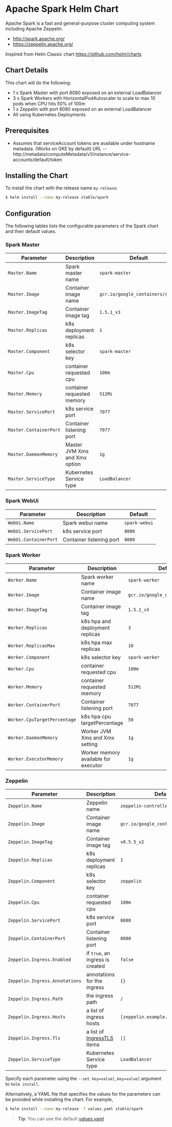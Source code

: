 # Apache Spark Helm Chart

Apache Spark is a fast and general-purpose cluster computing system including Apache Zeppelin.

* http://spark.apache.org/
* https://zeppelin.apache.org/

Inspired from Helm Classic chart https://github.com/helm/charts

## Chart Details
This chart will do the following:

* 1 x Spark Master with port 8080 exposed on an external LoadBalancer
* 3 x Spark Workers with HorizontalPodAutoscaler to scale to max 10 pods when CPU hits 50% of 100m
* 1 x Zeppelin with port 8080 exposed on an external LoadBalancer
* All using Kubernetes Deployments

## Prerequisites

* Assumes that serviceAccount tokens are available under hostname metadata. (Works on GKE by default) URL -- http://metadata/computeMetadata/v1/instance/service-accounts/default/token

## Installing the Chart

To install the chart with the release name `my-release`:

```bash
$ helm install --name my-release stable/spark
```

## Configuration

The following tables lists the configurable parameters of the Spark chart and their default values.

### Spark Master

| Parameter               | Description                        | Default                                                    |
| ----------------------- | ---------------------------------- | ---------------------------------------------------------- |
| `Master.Name`           | Spark master name                  | `spark-master`                                             |
| `Master.Image`          | Container image name               | `gcr.io/google_containers/spark`                           |
| `Master.ImageTag`       | Container image tag                | `1.5.1_v3`                                                 |
| `Master.Replicas`       | k8s deployment replicas            | `1`                                                        |
| `Master.Component`      | k8s selector key                   | `spark-master`                                             |
| `Master.Cpu`            | container requested cpu            | `100m`                                                     |
| `Master.Memory`         | container requested memory         | `512Mi`                                                    |
| `Master.ServicePort`    | k8s service port                   | `7077`                                                     |
| `Master.ContainerPort`  | Container listening port           | `7077`                                                     |
| `Master.DaemonMemory`   | Master JVM Xms and Xmx option      | `1g`                                                       |
| `Master.ServiceType `   | Kubernetes Service type            | `LoadBalancer`                                             |

### Spark WebUi

|       Parameter       |           Description            |                         Default                          |
|-----------------------|----------------------------------|----------------------------------------------------------|
| `WebUi.Name`          | Spark webui name                 | `spark-webui`                                            |
| `WebUi.ServicePort`   | k8s service port                 | `8080`                                                   |
| `WebUi.ContainerPort` | Container listening port         | `8080`                                                   |

### Spark Worker

| Parameter                    | Description                        | Default                                                    |
| -----------------------      | ---------------------------------- | ---------------------------------------------------------- |
| `Worker.Name`                | Spark worker name                  | `spark-worker`                                             |
| `Worker.Image`               | Container image name               | `gcr.io/google_containers/spark`                           |
| `Worker.ImageTag`            | Container image tag                | `1.5.1_v3`                                                 |
| `Worker.Replicas`            | k8s hpa and deployment replicas    | `3`                                                        |
| `Worker.ReplicasMax`         | k8s hpa max replicas               | `10`                                                       |
| `Worker.Component`           | k8s selector key                   | `spark-worker`                                             |
| `Worker.Cpu`                 | container requested cpu            | `100m`                                                     |
| `Worker.Memory`              | container requested memory         | `512Mi`                                                    |
| `Worker.ContainerPort`       | Container listening port           | `7077`                                                     |
| `Worker.CpuTargetPercentage` | k8s hpa cpu targetPercentage       | `50`                                                       |
| `Worker.DaemonMemory`        | Worker JVM Xms and Xmx setting     | `1g`                                                       |
| `Worker.ExecutorMemory`      | Worker memory available for executor | `1g`                                                       |



### Zeppelin

|       Parameter                |           Description            |                         Default                          |
|--------------------------------|----------------------------------|----------------------------------------------------------|
| `Zeppelin.Name`                | Zeppelin name                    | `zeppelin-controller`                                    |
| `Zeppelin.Image`               | Container image name             | `gcr.io/google_containers/zeppelin`                      |
| `Zeppelin.ImageTag`            | Container image tag              | `v0.5.5_v2`                                              |
| `Zeppelin.Replicas`            | k8s deployment replicas          | `1`                                                      |
| `Zeppelin.Component`           | k8s selector key                 | `zeppelin`                                               |
| `Zeppelin.Cpu`                 | container requested cpu          | `100m`                                                   |
| `Zeppelin.ServicePort`         | k8s service port                 | `8080`                                                   |
| `Zeppelin.ContainerPort`       | Container listening port         | `8080`                                                   |
| `Zeppelin.Ingress.Enabled`     | if `true`, an ingress is created | `false`
| `Zeppelin.Ingress.Annotations` | annotations for the ingress      | `{}`
| `Zeppelin.Ingress.Path`        | the ingress path                 | `/`
| `Zeppelin.Ingress.Hosts`       | a list of ingress hosts          | `[zeppelin.example.com]`
| `Zeppelin.Ingress.Tls`         | a list of [IngressTLS](https://v1-8.docs.kubernetes.io/docs/api-reference/v1.8/#ingresstls-v1beta1-extensions) items | `[]`
| `Zeppelin.ServiceType `        | Kubernetes Service type          | `LoadBalancer`                                           |

Specify each parameter using the `--set key=value[,key=value]` argument to `helm install`.

Alternatively, a YAML file that specifies the values for the parameters can be provided while installing the chart. For example,

```bash
$ helm install --name my-release -f values.yaml stable/spark
```

> **Tip**: You can use the default [values.yaml](values.yaml)
